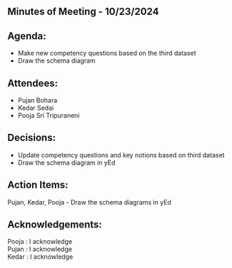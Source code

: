 ## Minutes of Meeting - 10/23/2024

## Agenda:

- Make new competency questions based on the third dataset 
- Draw the schema diagram

## Attendees: 

- Pujan Bohara
- Kedar Sedai
- Pooja Sri Tripuraneni

## Decisions:

- Update competency questions and key notions based on third dataset
- Draw the schema diagram in yEd

## Action Items:

Pujan, Kedar, Pooja - Draw the schema diagrams in yEd

## Acknowledgements:

Pooja : I acknowledge <br> 
Pujan : I acknowledge <br>
Kedar : I acknowledge <br>
